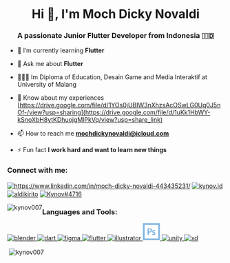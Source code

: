 <h1 align="center">Hi 👋, I'm Moch Dicky Novaldi</h1> 
<h3 align="center">A passionate Junior Flutter Developer from Indonesia 🇮🇩</h3>

- 🌱 I’m currently learning **Flutter**

- 💬 Ask me about **Flutter**

- 👨🏻‍🎓 Im Diploma of Education, Desain Game and Media Interaktif at University of Malang

- 📄 Know about my experiences [https://drive.google.com/file/d/1YOs0jUBIW3nXhzsAcOSwLG0Uq0J5nOf-/view?usp=sharing](https://drive.google.com/file/d/1uKk1HbWY-kSnoXbH8ytKDhuojgMlPkVq/view?usp=share_link)

- 📫 How to reach me **mochdickynovaldi@icloud.com**

- ⚡ Fun fact **I work hard and want to learn new things**

<h3 align="left">Connect with me:</h3>
<p align="left">
<a href="https://linkedin.com/in/https://www.linkedin.com/in/moch-dicky-novaldi-443435231/" target="blank"><img align="center" src="https://raw.githubusercontent.com/rahuldkjain/github-profile-readme-generator/master/src/images/icons/Social/linked-in-alt.svg" alt="https://www.linkedin.com/in/moch-dicky-novaldi-443435231/" height="30" width="40" /></a>
<a href="https://fb.com/kynov.id" target="blank"><img align="center" src="https://raw.githubusercontent.com/rahuldkjain/github-profile-readme-generator/master/src/images/icons/Social/facebook.svg" alt="kynov.id" height="30" width="40" /></a>
<a href="https://instagram.com/aldikirito" target="blank"><img align="center" src="https://raw.githubusercontent.com/rahuldkjain/github-profile-readme-generator/master/src/images/icons/Social/instagram.svg" alt="aldikirito" height="30" width="40" /></a>
<a href="https://discord.gg/Kynov#4716" target="blank"><img align="center" src="https://raw.githubusercontent.com/rahuldkjain/github-profile-readme-generator/master/src/images/icons/Social/discord.svg" alt="Kynov#4716" height="30" width="40" /></a>
</p>

<p><img align="left" src="https://github-readme-stats.vercel.app/api/top-langs?username=kynov007&show_icons=true&theme=dark&title_color=ffffff&text_color=ffffff&bg_color=000000&locale=en&layout=compactt" alt="kynov007" /></p>

<h3 align="left">Languages and Tools:</h3>
<p align="left"> <a href="https://www.blender.org/" target="_blank" rel="noreferrer"> <img src="https://download.blender.org/branding/community/blender_community_badge_white.svg" alt="blender" width="40" height="40"/> </a> <a href="https://dart.dev" target="_blank" rel="noreferrer"> <img src="https://www.vectorlogo.zone/logos/dartlang/dartlang-icon.svg" alt="dart" width="40" height="40"/> </a> <a href="https://www.figma.com/" target="_blank" rel="noreferrer"> <img src="https://www.vectorlogo.zone/logos/figma/figma-icon.svg" alt="figma" width="40" height="40"/> </a> <a href="https://flutter.dev" target="_blank" rel="noreferrer"> <img src="https://www.vectorlogo.zone/logos/flutterio/flutterio-icon.svg" alt="flutter" width="40" height="40"/> </a> <a href="https://www.adobe.com/in/products/illustrator.html" target="_blank" rel="noreferrer"> <img src="https://www.vectorlogo.zone/logos/adobe_illustrator/adobe_illustrator-icon.svg" alt="illustrator" width="40" height="40"/> </a> <a href="https://www.photoshop.com/en" target="_blank" rel="noreferrer"> <img src="https://raw.githubusercontent.com/devicons/devicon/master/icons/photoshop/photoshop-line.svg" alt="photoshop" width="40" height="40"/> </a> <a href="https://unity.com/" target="_blank" rel="noreferrer"> <img src="https://www.vectorlogo.zone/logos/unity3d/unity3d-icon.svg" alt="unity" width="40" height="40"/> </a> <a href="https://www.adobe.com/products/xd.html" target="_blank" rel="noreferrer"> <img src="https://cdn.worldvectorlogo.com/logos/adobe-xd.svg" alt="xd" width="40" height="40"/> </a> </p>



<p>&nbsp;<img align="center" src="https://github-readme-stats.vercel.app/api?username=kynov007&show_icons=true&theme=dark&title_color=ffffff&text_color=ffffff&bg_color=000000&locale=en" alt="kynov007" /></p>

